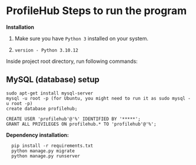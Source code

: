 # ProfileHub Steps to run the program
**Installation**

1. Make sure you have `Python 3` installed on your system.
2.     version - Python 3.10.12
   
Inside project root directory, run following commands:

## MySQL (database) setup

    sudo apt-get install mysql-server
    mysql -u root -p (for Ubuntu, you might need to run it as sudo mysql -u root -p)
    create database profilehub;
    
    CREATE USER 'profilehub'@'%' IDENTIFIED BY '*****';
    GRANT ALL PRIVILEGES ON profilehub.* TO 'profilehub'@'%';

**Dependency installation:**

      pip install -r requirements.txt
      python manage.py migrate
      python manage.py runserver


